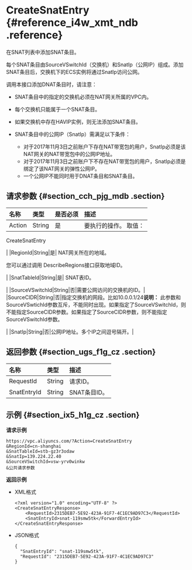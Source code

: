 # CreateSnatEntry {#reference_i4w_xmt_ndb .reference}

在SNAT列表中添加SNAT条目。

每个SNAT条目由SourceVSwitchId（交换机）和SnatIp（公网IP）组成。添加SNAT条目后，交换机下的ECS实例将通过SnatIp访问公网。

调用本接口添加DNAT条目时，请注意：

-   SNAT条目中的指定的交换机必须在NAT网关所属的VPC内。

-   每个交换机只能属于一个SNAT条目。

-   如果交换机中存在HAVIP实例，则无法添加SNAT条目。

-   SNAT条目中的公网IP（SnatIp）需满足以下条件：
    -   对于2017年11月3日之前账户下存在NAT带宽包的用户，SnatIp必须是该NAT网关的NAT带宽包中的公网IP地址。
    -   对于2017年11月3日之前账户下不存在NAT带宽包的用户，SnatIp必须是绑定了该NAT网关的弹性公网IP。
    -   一个公网IP不能同时用于DNAT条目和SNAT条目。

## 请求参数 {#section_cch_pjg_mdb .section}

|名称|类型|是否必须|描述|
|:-|:-|:---|:-|
|Action|String|是| 要执行的操作。 取值：

 CreateSnatEntry

 |
|RegionId|String|是| NAT网关所在的地域。

 您可以通过调用 DescribeRegions接口获取地域ID。

 |
|SnatTableId|String|是| SNAT表ID。

 |
|SourceVSwitchId|String|否|需要公网访问的交换机的ID。|
|SourceCIDR|String|否|指定交换机的网段。比如10.0.0.1/24**说明：** 此参数和SourceVSwtichId参数互斥，不能同时出现。如果指定了SourceVSwitchId，则不能指定SourceCIDR参数。如果指定了SourceCIDR参数，则不能指定SourceVSwitchId参数。

|
|SnatIp|String|否|公网IP地址。多个IP之间逗号隔开。|

## 返回参数 {#section_ugs_f1g_cz .section}

|名称|类型|描述|
|:-|:-|:-|
|RequestId|String|请求ID。|
|SnatEntryId|String|SNAT条目ID。|

## 示例 {#section_ix5_h1g_cz .section}

**请求示例**

``` {#createVPCpub}
https://vpc.aliyuncs.com/?Action=CreateSnatEntry
&RegionId=cn-shanghai
&SnatTableId=stb-gz3r3odaw
&SnatIp=139.224.22.40
&SourceVSwitchId=vsw-yrv0winkw
&公共请求参数
```

**返回示例**

-   XML格式

    ```
    <?xml version="1.0" encoding="UTF-8" ?>
    <CreateSnatEntryResponse>
        <RequestId>2315DEB7-5E92-423A-91F7-4C1EC9AD97C3</RequestId>
        <SnatEntryId>snat-119smw5tk</ForwardEntryId>
    </CreateSnatEntryResponse>
    ```

-   JSON格式

    ```
    {
      "SnatEntryId": "snat-119smw5tk",
      "RequestId": "2315DEB7-5E92-423A-91F7-4C1EC9AD97C3"
    }
    ```


